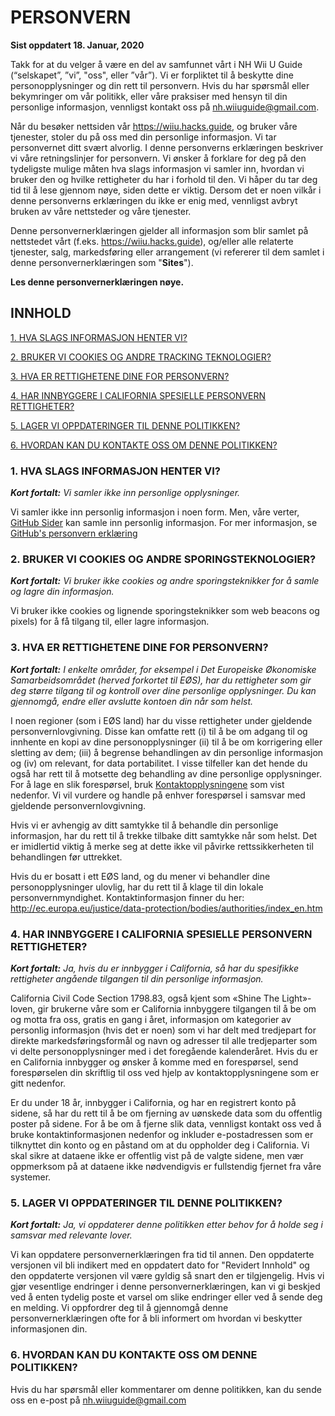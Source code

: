 # PERSONVERN

**Sist oppdatert 18. Januar, 2020**


Takk for at du velger å være en del av samfunnet vårt i NH Wii U Guide (“selskapet”, ”vi”, "oss", eller ”vår”). Vi er forpliktet til å beskytte dine personopplysninger og din rett til personvern. Hvis du har spørsmål eller bekymringer om vår politikk, eller våre praksiser med hensyn til din personlige informasjon, vennligst kontakt oss på nh.wiiuguide@gmail.com.

Når du besøker nettsiden vår https://wiiu.hacks.guide, og bruker våre tjenester, stoler du på oss med din personlige informasjon. Vi tar personvernet ditt svært alvorlig. I denne personverns erklæringen beskriver vi våre retningslinjer for personvern. Vi ønsker å forklare for deg på den tydeligste mulige måten hva slags informasjon vi samler inn, hvordan vi bruker den og hvilke rettigheter du har i forhold til den. Vi håper du tar deg tid til å lese gjennom nøye, siden dette er viktig. Dersom det er noen vilkår i denne personverns erklæringen du ikke er enig med, vennligst avbryt bruken av våre nettsteder og våre tjenester.

Denne personvernerklæringen gjelder all informasjon som blir samlet på nettstedet vårt (f.eks. https://wiiu.hacks.guide), og/eller alle relaterte tjenester, salg, markedsføring eller arrangement (vi refererer til dem samlet i denne personvernerklæringen som "**Sites**").

**Les denne personvernerklæringen nøye.**


## INNHOLD

[1. HVA SLAGS INFORMASJON HENTER VI?](privacy-policy?id=_1-what-information-do-we-collect)

[2. BRUKER VI COOKIES OG ANDRE TRACKING TEKNOLOGIER?](privacy-policy?id=_2-do-we-use-cookies-and-other-tracking-technologies)

[3. HVA ER RETTIGHETENE DINE FOR PERSONVERN?](privacy-policy?id=_3-what-are-your-privacy-rights)

[4. HAR INNBYGGERE I CALIFORNIA SPESIELLE PERSONVERN RETTIGHETER?](privacy-policy?id=_4-do-california-residents-have-specific-privacy-rights)

[5. LAGER VI OPPDATERINGER TIL DENNE POLITIKKEN?](privacy-policy?id=_5-do-we-make-updates-to-this-policy)

[6. HVORDAN KAN DU KONTAKTE OSS OM DENNE POLITIKKEN?](privacy-policy?id=_6-how-can-you-contact-us-about-this-policy)



### 1. HVA SLAGS INFORMASJON HENTER VI?

***Kort fortalt:*** *Vi samler ikke inn personlige opplysninger.*

Vi samler ikke inn personlig informasjon i noen form. Men, våre verter, [GitHub Sider](https://pages.github.com/) kan samle inn personlig informasjon. For mer informasjon, se [GitHub's personvern erklæring](https://help.github.com/en/github/site-policy/github-privacy-statement)


### 2. BRUKER VI COOKIES OG ANDRE SPORINGSTEKNOLOGIER?
***Kort fortalt:*** *Vi bruker ikke cookies og andre sporingsteknikker for å samle og lagre din informasjon.*

Vi bruker ikke cookies og lignende sporingsteknikker som web beacons og pixels) for å få tilgang til, eller lagre informasjon.


### 3. HVA ER RETTIGHETENE DINE FOR PERSONVERN?

***Kort fortalt:*** *I enkelte områder, for eksempel i Det Europeiske Økonomiske Samarbeidsområdet (herved forkortet til EØS), har du rettigheter som gir deg større tilgang til og kontroll over dine personlige opplysninger. Du kan gjennomgå, endre eller avslutte kontoen din når som helst.*

I noen regioner (som i EØS land) har du visse rettigheter under gjeldende personvernlovgivning. Disse kan omfatte rett (i) til å be om adgang til og innhente en kopi av dine personopplysninger (ii) til å be om korrigering eller sletting av dem; (iii) å begrense behandlingen av din personlige informasjon og (iv) om relevant, for data portabilitet. I visse tilfeller kan det hende du også har rett til å motsette deg behandling av dine personlige opplysninger. For å lage en slik forespørsel, bruk [Kontaktopplysningene](privacy-policy?id=_6-how-can-you-contact-us-about-this-policy) som vist nedenfor. Vi vil vurdere og handle på enhver forespørsel i samsvar med gjeldende personvernlovgivning.

Hvis vi er avhengig av ditt samtykke til å behandle din personlige informasjon, har du rett til å trekke tilbake ditt samtykke når som helst. Det er imidlertid viktig å merke seg at dette ikke vil påvirke rettssikkerheten til behandlingen før uttrekket.

Hvis du er bosatt i ett EØS land, og du mener vi behandler dine personopplysninger ulovlig, har du rett til å klage til din lokale personvernmyndighet. Kontaktinformasjon finner du her: http://ec.europa.eu/justice/data-protection/bodies/authorities/index_en.htm


### 4. HAR INNBYGGERE I CALIFORNIA SPESIELLE PERSONVERN RETTIGHETER?

***Kort fortalt:*** *Ja, hvis du er innbygger i California, så har du spesifikke rettigheter angående tilgangen til din personlige informasjon.*

California Civil Code Section 1798.83, også kjent som «Shine The Light»-loven, gir brukerne våre som er California innbyggere tilgangen til å be om og motta fra oss, gratis en gang i året, informasjon om kategorier av personlig informasjon (hvis det er noen) som vi har delt med tredjepart for direkte markedsføringsformål og navn og adresser til alle tredjeparter som vi delte personopplysninger med i det foregående kalenderåret. Hvis du er en California innbygger og ønsker å komme med en forespørsel, send forespørselen din skriftlig til oss ved hjelp av kontaktopplysningene som er gitt nedenfor.

Er du under 18 år, innbygger i California, og har en registrert konto på sidene, så har du rett til å be om fjerning av uønskede data som du offentlig poster på sidene. For å be om å fjerne slik data, vennligst kontakt oss ved å bruke kontaktinformasjonen nedenfor og inkluder e-postadressen som er tilknyttet din konto og en påstand om at du oppholder deg i California. Vi skal sikre at dataene ikke er offentlig vist på de valgte sidene, men vær oppmerksom på at dataene ikke nødvendigvis er fullstendig fjernet fra våre systemer.


### 5. LAGER VI OPPDATERINGER TIL DENNE POLITIKKEN?

***Kort fortalt:*** *Ja, vi oppdaterer denne politikken etter behov for å holde seg i samsvar med relevante lover.*

Vi kan oppdatere personvernerklæringen fra tid til annen. Den oppdaterte versjonen vil bli indikert med en oppdatert dato for "Revidert Innhold" og den oppdaterte versjonen vil være gyldig så snart den er tilgjengelig. Hvis vi gjør vesentlige endringer i denne personvernerklæringen, kan vi gi beskjed ved å enten tydelig poste et varsel om slike endringer eller ved å sende deg en melding. Vi oppfordrer deg til å gjennomgå denne personvernerklæringen ofte for å bli informert om hvordan vi beskytter informasjonen din.


### 6. HVORDAN KAN DU KONTAKTE OSS OM DENNE POLITIKKEN?

Hvis du har spørsmål eller kommentarer om denne politikken, kan du sende oss en e-post på nh.wiiuguide@gmail.com